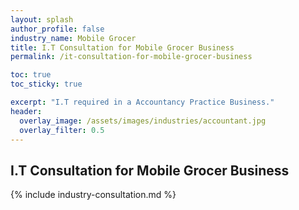 ```yaml
---
layout: splash 
author_profile: false 
industry_name: Mobile Grocer
title: I.T Consultation for Mobile Grocer Business
permalink: /it-consultation-for-mobile-grocer-business

toc: true
toc_sticky: true

excerpt: "I.T required in a Accountancy Practice Business."
header:
  overlay_image: /assets/images/industries/accountant.jpg
  overlay_filter: 0.5 
---
```


## I.T Consultation for Mobile Grocer Business

{% include industry-consultation.md %}
